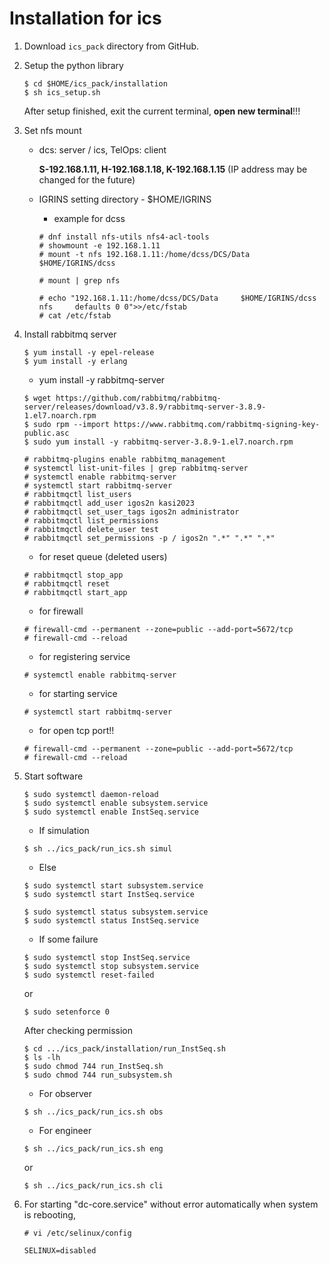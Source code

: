 # Installation for ics

1. Download `ics_pack` directory from GitHub.

2. Setup the python library
	```
	$ cd $HOME/ics_pack/installation
	$ sh ics_setup.sh
	```
	After setup finished, exit the current terminal, **open new terminal**!!!
3. Set nfs mount
	- dcs: server / ics, TelOps: client
	
		**S-192.168.1.11, H-192.168.1.18, K-192.168.1.15** (IP address may be changed for the future)

	- IGRINS setting directory - $HOME/IGRINS
		
		- example for dcss
		```
		# dnf install nfs-utils nfs4-acl-tools
		# showmount -e 192.168.1.11
		# mount -t nfs 192.168.1.11:/home/dcss/DCS/Data $HOME/IGRINS/dcss
	
		# mount | grep nfs
	
		# echo "192.168.1.11:/home/dcss/DCS/Data     $HOME/IGRINS/dcss  nfs     defaults 0 0">>/etc/fstab
		# cat /etc/fstab
		```
4. Install rabbitmq server 
	```
	$ yum install -y epel-release
	$ yum install -y erlang
	```
	- yum install -y rabbitmq-server
	```
	$ wget https://github.com/rabbitmq/rabbitmq-server/releases/download/v3.8.9/rabbitmq-server-3.8.9-1.el7.noarch.rpm
	$ sudo rpm --import https://www.rabbitmq.com/rabbitmq-signing-key-public.asc
	$ sudo yum install -y rabbitmq-server-3.8.9-1.el7.noarch.rpm
	```
	```
	# rabbitmq-plugins enable rabbitmq_management
	# systemctl list-unit-files | grep rabbitmq-server
	# systemctl enable rabbitmq-server
	# systemctl start rabbitmq-server
	# rabbitmqctl list_users
	# rabbitmqctl add_user igos2n kasi2023
	# rabbitmqctl set_user_tags igos2n administrator
	# rabbitmqctl list_permissions
	# rabbitmqctl delete_user test
	# rabbitmqctl set_permissions -p / igos2n ".*" ".*" ".*"
	```
	- for reset queue (deleted users)
	```
	# rabbitmqctl stop_app
	# rabbitmqctl reset
	# rabbitmqctl start_app
	```
	- for firewall
	```
	# firewall-cmd --permanent --zone=public --add-port=5672/tcp
	# firewall-cmd --reload
	```
	- for registering service
	```
	# systemctl enable rabbitmq-server
	```
	- for starting service
	```
	# systemctl start rabbitmq-server
	```
	- for open tcp port!!
	```
	# firewall-cmd --permanent --zone=public --add-port=5672/tcp
	# firewall-cmd --reload
	```
5. Start software
	```
	$ sudo systemctl daemon-reload
	$ sudo systemctl enable subsystem.service
	$ sudo systemctl enable InstSeq.service
	```
	- If simulation
   	```
	$ sh ../ics_pack/run_ics.sh simul
	```
	- Else
   	```
   	$ sudo systemctl start subsystem.service
   	$ sudo systemctl start InstSeq.service
	```
	```
	$ sudo systemctl status subsystem.service
	$ sudo systemctl status InstSeq.service
	```
	- If some failure
	```
   	$ sudo systemctl stop InstSeq.service
   	$ sudo systemctl stop subsystem.service
   	$ sudo systemctl reset-failed
	```
	or 
	```
	$ sudo setenforce 0
	```
	After checking permission
	```
	$ cd .../ics_pack/installation/run_InstSeq.sh
	$ ls -lh
	$ sudo chmod 744 run_InstSeq.sh
	$ sudo chmod 744 run_subsystem.sh
	```
	- For observer
	```
	$ sh ../ics_pack/run_ics.sh obs
	```
	- For engineer
	```
	$ sh ../ics_pack/run_ics.sh eng
	```
	or
	```
	$ sh ../ics_pack/run_ics.sh cli
	```
6. For starting "dc-core.service" without error automatically when system is rebooting,

	`# vi /etc/selinux/config`
	```
	SELINUX=disabled
	```



